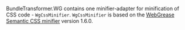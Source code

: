 BundleTransformer.WG contains one minifier-adapter for minification of CSS code - `WgCssMinifier`.
`WgCssMinifier` is based on the [WebGrease Semantic CSS minifier](https://www.nuget.org/packages/WebGrease) version 1.6.0.